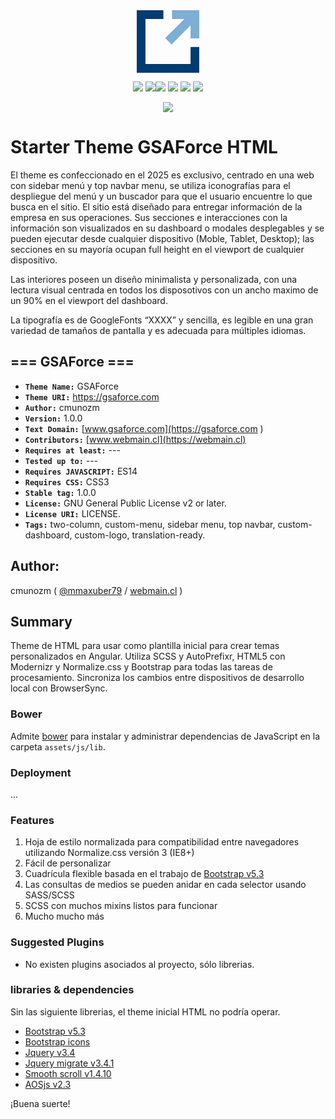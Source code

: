 <p align="center" style="margin-top:1.5rem;"><svg xmlns="http://www.w3.org/2000/svg" viewBox="0 0 155.74 155.74" width="100" height="100"><defs><style>.cls-1{fill:#003b71;}.cls-2{fill:#7daed3;}</style></defs><title>icon-gsaforce</title><g id="Capa_2" data-name="Capa 2"><g id="Layer_1" data-name="Layer 1"><polygon class="cls-1" points="134.12 134.1 21.64 134.1 21.64 21.61 66.34 21.61 66.34 0 0 0 0 155.74 155.74 155.74 155.74 91.47 134.12 91.47 134.12 134.1"/><polygon class="cls-2" points="87.95 0 87.95 21.61 118.77 21.61 71.03 69.38 86.78 85.1 134.12 37.76 134.12 69.94 155.74 69.94 155.74 0 87.95 0"/></g></g></svg></p><p align="center">
	<img src="https://img.shields.io/badge/html5-%23E34F26.svg?style=flat-square&logo=html5&logoColor=white">
		<img src="https://img.shields.io/badge/GitHub-100000?style=flat-square&logo=github&logoColor=white"><img src="https://shields.io/badge/JavaScript-F7DF1E?logo=JavaScript&logoColor=000&style=flat-square">
		<img src="https://img.shields.io/badge/bootstrap-%238511FA.svg?style=flat-square&logo=bootstrap&logoColor=white">
		<img src="https://img.shields.io/badge/jquery-%230769AD.svg?style=flat-square&logo=jquery&logoColor=white">
		<img src="https://img.shields.io/badge/SASS-hotpink.svg?style=flat-square&logo=SASS&logoColor=white">
</p>
<p align="center"><a href="https://github.com/seatonjiang/kratos/blob/main/LICENSE">
        <img src="https://img.shields.io/github/license/seatonjiang/kratos?&style=flat-square">
    </a>		
</p>


# Starter Theme GSAForce HTML
El theme es confeccionado en el 2025 es exclusivo, centrado en una web con sidebar menú y top navbar menu, se utiliza iconografías para el despliegue del menú y un buscador para que el usuario encuentre lo que busca en el sitio. El sitio está diseñado para entregar información de la empresa en sus operaciones. Sus secciones e interacciones con la información son visualizados en su dashboard o modales desplegables y se pueden ejecutar desde cualquier dispositivo (Moble, Tablet, Desktop); las secciones en su mayoría ocupan full height en el viewport de cualquier dispositivo.

Las interiores poseen un diseño minimalista y personalizada, con una lectura visual centrada en todos los disposotivos con un ancho maximo de un 90% en el viewport del dashboard.  

La tipografía es de GoogleFonts “XXXX” y sencilla, es legible en una gran variedad de tamaños de pantalla y es adecuada para múltiples idiomas. 


## === GSAForce ===
- **`Theme Name:`** GSAForce
- **`Theme URI:`** https://gsaforce.com 
- **`Author:`** cmunozm
- **`Version:`** 1.0.0
- **`Text Domain:`** [www.gsaforce.com](https://gsaforce.com )
- **`Contributors:`** [www.webmain.cl](https://webmain.cl)
- **`Requires at least:`** ---
- **`Tested up to:`**  ---
- **`Requires JAVASCRIPT:`** ES14 
- **`Requires CSS:`** CSS3 
- **`Stable tag:`** 1.0.0
- **`License:`** GNU General Public License v2 or later.
- **`License URI:`** LICENSE.
- **`Tags:`** two-column, custom-menu, sidebar menu, top navbar, custom-dashboard, custom-logo, translation-ready.

## Author:

cmunozm ( [@mmaxuber79](https://github.com/maxuber79) / [webmain.cl](http://webmain.cl) )

## Summary

Theme de HTML para usar como plantilla inicial para crear temas personalizados en Angular. Utiliza SCSS y AutoPrefixr, HTML5 con Modernizr y Normalize.css y Bootstrap para todas las tareas de procesamiento. Sincroniza los cambios entre dispositivos de desarrollo local con BrowserSync.  


### Bower

Admite [bower](https://github.com/bower/bower) para instalar y administrar dependencias de JavaScript en la carpeta `assets/js/lib`.

### Deployment
...

### Features

1. Hoja de estilo normalizada para compatibilidad entre navegadores utilizando Normalize.css versión 3 (IE8+)
2. Fácil de personalizar
3. Cuadrícula flexible basada en el trabajo de [Bootstrap v5.3](https://getbootstrap.com/docs/5.3/getting-started/introduction/)
4. Las consultas de medios se pueden anidar en cada selector usando SASS/SCSS
5. SCSS con muchos mixins listos para funcionar
6. Mucho mucho más

### Suggested Plugins
* No existen plugins asociados al proyecto, sólo librerias.


### libraries & dependencies

Sin las siguiente librerias, el theme inicial HTML no podría operar.

* [Bootstrap v5.3](https://getbootstrap.com/docs/5.3/getting-started/introduction/)
* [Bootstrap icons](https://icons.getbootstrap.com/)
* [Jquery v3.4](https://cdn.jsdelivr.net/npm/jquery@3.7.1/dist/jquery.min.js?ver=3.7.1)
* [Jquery migrate v3.4.1](https://cdnjs.cloudflare.com/ajax/libs/jquery-migrate/3.4.1/jquery-migrate.min.js?ver=3.4.1)
* [Smooth scroll v1.4.10](https://cdnjs.cloudflare.com/ajax/libs/smoothscroll/1.4.10/SmoothScroll.min.js?ver=1.4.10)
* [AOSjs v2.3](http://localhost/elev/wp-content/themes/elev/assets/lib/aos/aos.js?ver=2.3.1)
 

¡Buena suerte!
